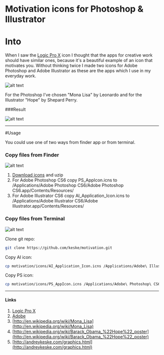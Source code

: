Motivation icons for Photoshop & Illustrator
============================================

# Into

When I saw the [Logic Pro X](http://www.apple.com/ru/logic-pro/) icon I thought that the apps for creative work should have similar ones, 
because it's a beautiful example of an icon that motivates you. Without thinking twice I made two icons for Adobe Photoshop 
and Adobe Illustrator as these are the apps which I use in my everyday work. 

![alt text](https://raw.github.com/keske/motivation/master/img/magic.png "Magic")

For the Photoshop I’ve chosen "Mona Lisa" by Leonardo 
and for the Illustrator "Hope" by Shepard Perry.

###Result

![alt text](https://raw.github.com/keske/motivation/master/img/result.png "Result")


---

#Usage

You could use one of two ways from finder app or from terminal.

### Copy files from Finder

![alt text](https://raw.github.com/keske/motivation/master/img/finder.png "Finder")

1. [Download icons](https://github.com/keske/motivation/archive/master.zip) and uzip
2. For Adobe Photoshop CS6 copy PS_AppIcon.icns to /Applications/Adobe Photoshop CS6/Adobe Photoshop CS6.app/Contents/Resources/
3. For Adobe Illustrator CS6 copy AI_Application_Icon.icns to /Applications/Adobe Illustrator CS6/Adobe Illustrator.app/Contents/Resources/

### Copy files from Terminal

![alt text](https://raw.github.com/keske/motivation/master/img/terminal.png "Terminal")

Clone git repo:
```bash
git clone https://github.com/keske/motivation.git
```

Copy AI icon:
```bash
cp motivation/icons/AI_Application_Icon.icns /Applications/Adobe\ Illustrator\ CS6/Adobe\ Illustrator.app/Contents/Resources
```

Copy PS icon:
```bash
cp motivation/icons/PS_AppIcon.icns /Applications/Adobe\ Photoshop\ CS6/Adobe\ Photoshop\ CS6.app/Contents/Resources 
```

----

#### Links

1. [Logic Pro X](http://www.apple.com/ru/logic-pro/)
2. [Adobe](http://www.adobe.com/) 
3. [http://en.wikipedia.org/wiki/Mona_Lisa](http://en.wikipedia.org/wiki/Mona_Lisa)
4. [http://en.wikipedia.org/wiki/Barack_Obama_%22Hope%22_poster](http://en.wikipedia.org/wiki/Barack_Obama_%22Hope%22_poster)
5. [http://andreykeske.com/graphics.html](http://andreykeske.com/graphics.html)